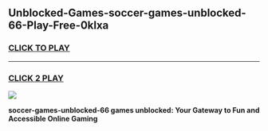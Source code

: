 
## Unblocked-Games-soccer-games-unblocked-66-Play-Free-0klxa
<h3>
<a href="https://premium76.site?title=soccer-games-unblocked-66&ref=10A">CLICK TO PLAY</a></h3>
<hr>

<h3>
<a href="https://premium76.site?title=soccer-games-unblocked-66&ref=10A">CLICK 2 PLAY</a>
  
</h3>

<a href="https://premium76.site?title=soccer-games-unblocked-66&ref=10A"><img src="https://clearcache.store/games.png"></a>


**soccer-games-unblocked-66 games unblocked: Your Gateway to Fun and Accessible Online Gaming**
